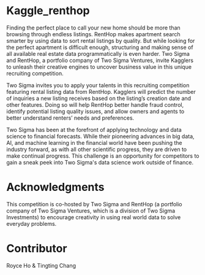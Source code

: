 # Kaggle_renthop
Finding the perfect place to call your new home should be more than browsing through endless listings. RentHop makes apartment search smarter by using data to sort rental listings by quality. But while looking for the perfect apartment is difficult enough, structuring and making sense of all available real estate data programmatically is even harder. Two Sigma and RentHop, a portfolio company of Two Sigma Ventures, invite Kagglers to unleash their creative engines to uncover business value in this unique recruiting competition.     

Two Sigma invites you to apply your talents in this recruiting competition featuring rental listing data from RentHop. Kagglers will predict the number of inquiries a new listing receives based on the listing’s creation date and other features. Doing so will help RentHop better handle fraud control, identify potential listing quality issues, and allow owners and agents to better understand renters’ needs and preferences.   

Two Sigma has been at the forefront of applying technology and data science to financial forecasts. While their pioneering advances in big data, AI, and machine learning in the financial world have been pushing the industry forward, as with all other scientific progress, they are driven to make continual progress. This challenge is an opportunity for competitors to gain a sneak peek into Two Sigma's data science work outside of finance.  

# Acknowledgments  

This competition is co-hosted by Two Sigma and RentHop (a portfolio company of Two Sigma Ventures, which is a division of Two Sigma Investments) to encourage creativity in using real world data to solve everyday problems. 


# Contributor

Royce Ho & Tingting Chang
